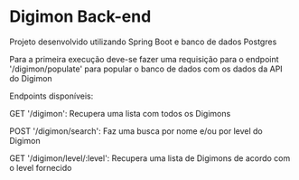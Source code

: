 # Digimon Back-end

Projeto desenvolvido utilizando Spring Boot e banco de dados Postgres

Para a primeira execução deve-se fazer uma requisição para o endpoint '/digimon/populate' para popular o banco de dados com os dados da API do Digimon

Endpoints disponíveis:

GET '/digimon': Recupera uma lista com todos os Digimons

POST '/digimon/search': Faz uma busca por nome e/ou por level do Digimon

GET '/digimon/level/:level': Recupera uma lista de Digimons de acordo com o level fornecido